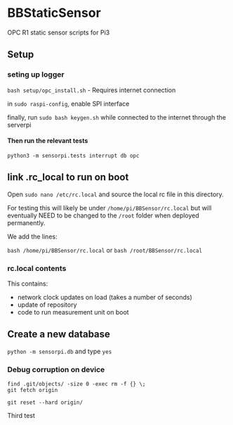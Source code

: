 # BBStaticSensor
OPC R1 static sensor scripts for Pi3


## Setup
### seting up logger
`bash setup/opc_install.sh` - Requires internet connection

in `sudo raspi-config`, enable SPI interface

finally, run `sudo bash keygen.sh` while connected to the internet through the serverpi

#### Then run the relevant tests
`python3 -m sensorpi.tests interrupt db opc`


## link .rc_local to run on boot
Open `sudo nano /etc/rc.local`
and source the local rc file in this directory.

For testing this will likely be under `/home/pi/BBSensor/rc.local` but will eventually NEED to be changed to the `/root` folder when deployed permanently.

We add the lines:

``` bash /home/pi/BBSensor/rc.local ```
or
``` bash /root/BBSensor/rc.local ```

### rc.local contents

This contains:
- network clock updates on load (takes a number of seconds)
- update of repository
- code to run measurement unit on boot

## Create a new database
`python -m sensorpi.db` and type `yes`


### Debug corruption on device

```
find .git/objects/ -size 0 -exec rm -f {} \;
git fetch origin

git reset --hard origin/
```
Third test
